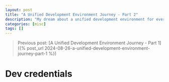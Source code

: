 ```yaml
---
layout: post
title: "A Unified Development Environment Journey - Part 2"
description: "My dream about a unified development environment for everybody in the team for the last 10 years..."
categories: [misc]
tags: []
---
```


> Previous post: [A Unified Development Environment Journey - Part 1]({% post_url 2024-08-26-a-unified-development-environment-journey-part-1 %})

# Dev credentials

